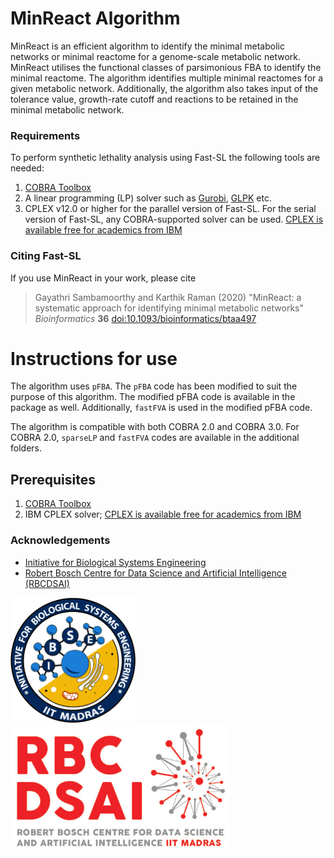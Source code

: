 # MinReact Algorithm

MinReact is an efficient algorithm to identify the minimal metabolic networks or minimal reactome for a genome-scale metabolic network. MinReact utilises the functional classes of parsimonious FBA to identify the minimal reactome. The algorithm identifies multiple minimal reactomes for a given metabolic network. Additionally, the algorithm also takes input of the tolerance value, growth-rate cutoff and reactions to be retained in the minimal metabolic network. 

### Requirements
To perform synthetic lethality analysis using Fast-SL the following tools are needed:
1. [COBRA Toolbox](http://opencobra.github.io/cobratoolbox/)
2. A linear programming (LP) solver such as [Gurobi](http://www.gurobi.com/), [GLPK](https://www.gnu.org/software/glpk/) etc.
3. CPLEX v12.0 or higher for the parallel version of Fast-SL. For the serial version of Fast-SL, any COBRA-supported solver can be used. [CPLEX is available free for academics from IBM](https://ibm.onthehub.com/WebStore/ProductSearchOfferingList.aspx?srch=cplex)

### Citing Fast-SL
If you use MinReact in your work, please cite
>Gayathri Sambamoorthy and Karthik Raman (2020) "MinReact: a systematic approach for identifying minimal metabolic networks" _Bioinformatics_ **36** [doi:10.1093/bioinformatics/btaa497](https://academic.oup.com/bioinformatics/article/31/20/3299/195638/Fast-SL-an-efficient-algorithm-to-identify)



# Instructions for use
The algorithm uses `pFBA`. The `pFBA` code has been modified to suit the purpose of this algorithm. The modified pFBA code is available in the package as well. Additionally, `fastFVA` is used in the modified pFBA code. 

The algorithm is compatible with both COBRA 2.0 and COBRA 3.0. For COBRA 2.0, `sparseLP` and `fastFVA` codes are available in the additional folders.

## Prerequisites
1. [COBRA Toolbox](http://opencobra.github.io/cobratoolbox/)
2. IBM CPLEX solver; [CPLEX is available free for academics from IBM](https://ibm.onthehub.com/WebStore/ProductSearchOfferingList.aspx?srch=cplex)


### Acknowledgements
* [Initiative for Biological Systems Engineering](https://ibse.iitm.ac.in/)
* [Robert Bosch Centre for Data Science and Artificial Intelligence (RBCDSAI)](https://rbcdsai.iitm.ac.in/)

<img title="IBSE logo" src="https://github.com/RBC-DSAI-IITM/rbc-dsai-iitm.github.io/blob/master/images/IBSE_logo.png" height="200" width="200"><img title="RBC-DSAI logo" src="https://github.com/RBC-DSAI-IITM/rbc-dsai-iitm.github.io/blob/master/images/logo.jpg" height="200" width="351">
